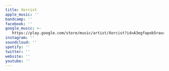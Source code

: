 ```yaml
---
title: Xorcist
apple_music: ''
bandcamp: ''
facebook: ''
google_music: >-
   https://play.google.com/store/music/artist/Xorcist?id=A3egfapob5raurgi7qsadejwtra
instagram: ''
soundcloud: ''
spotify: ''
twitter: ''
website: ''
youtube: ''
---
```

